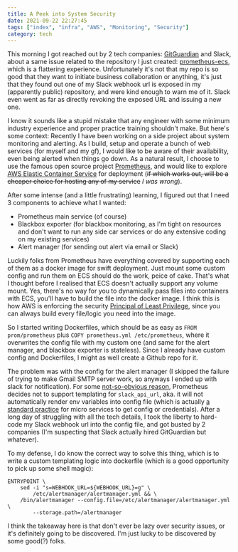 ```yaml
---
title: A Peek into System Security
date: 2021-09-22 22:27:45
tags: ["index", "infra", "AWS", "Monitoring", "Security"]
category: tech
---
```


This morning I got reached out by 2 tech companies: [GitGuardian](https://www.gitguardian.com/) and Slack, about a same issue related to the repository I just created: [prometheus-ecs](https://github.com/KevinXuxuxu/prometheus-ecs), which is a flattering experience. Unfortunately it's not that my repo is so good that they want to initiate business collaboration or anything, it's just that they found out one of my Slack webhook url is exposed in my (apparently public) repository, and were kind enough to warn me of it. Slack even went as far as directly revoking the exposed URL and issuing a new one.

I know it sounds like a stupid mistake that any engineer with some minimum industry experience and proper practice training shouldn't make. But here's some context: Recently I have been working on a side project about system monitoring and alerting. As I build, setup and operate a bunch of web services (for myself and my gf), I would like to be aware of their availability, even being alerted when things go down. As a natural result, I choose to use the famous open source project [Prometheus](https://prometheus.io), and would like to explore [AWS Elastic Container Service](https://aws.amazon.com/cn/ecs/) for deployment (~~if which works out, will be a cheaper choice for hosting any of my service~~ *I was wrong*).

After some intense (and a little frustrating) learning, I figured out that I need 3 components to achieve what I wanted:
- Prometheus main service (of course)
- Blackbox exporter (for blackbox monitoring, as I'm tight on resources and don't want to run any side car services or do any extensive coding on my existing services)
- Alert manager (for sending out alert via email or Slack)

Luckily folks from Prometheus have everything covered by supporting each of them as a docker image for swift deployment. Just mount some custom config and run them on ECS should do the work, peice of cake. That's what I thought before I realised that ECS doesn't actually support any volume mount. Yes, there's no way for you to dynamically pass files into containers with ECS, you'll have to build the file into the docker image. I think this is how AWS is enforcing the security [Principal of Least Privilege](https://digitalguardian.com/blog/what-principle-least-privilege-polp-best-practice-information-security-and-compliance), since you can always build every file/logic you need into the image.

So I started writing Dockerfiles, which should be as easy as `FROM prom/prometheus` plus `COPY prometheus.yml /etc/prometheus`, where it overwrites the config file with my custom one (and same for the alert manager, and blackbox exporter is stateless). Since I already have custom config and Dockerfiles, I might as well create a Github repo for it.

The problem was with the config for the alert manager (I skipped the failure of trying to make Gmail SMTP server work, so anyways I ended up with slack for notification). For some [not-so-obvious reason](https://github.com/prometheus/alertmanager/issues/2207), Prometheus decides not to support templating for `slack_api_url`, aka. it will not automatically render env variables into config file (which is actually [a standard practice](https://12factor.net/config) for micro services to get config or credentials). After a long day of struggling with all the tech details, I took the liberty to hard-code my Slack webhook url into the config file, and got busted by 2 companies (I'm suspecting that Slack actually hired GitGuardian but whatever).

To my defense, I do know the correct way to solve this thing, which is to write a custom templating logic into dockerfile (which is a good opportunity to pick up some shell magic):
```shell
ENTRYPOINT \
    sed -i "s=WEBHOOK_URL=${WEBHOOK_URL}=g" \
        /etc/alertmanager/alertmanager.yml && \
    /bin/alertmanager --config.file=/etc/alertmanager/alertmanager.yml \
        --storage.path=/alertmanager
```
I think the takeaway here is that don't ever be lazy over security issues, or it's definitely going to be discovered. I'm just lucky to be discovered by some good(?) folks.
